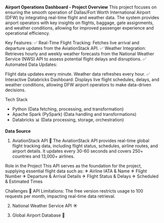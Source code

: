 **Airport Operations Dashboard - Project Overview**
This project focuses on ensuring the smooth operation of Dallas/Fort Worth International Airport (DFW) by integrating real-time flight and weather data. The system provides airport operators with key insights on flights, baggage, gate assignments, and weather conditions, allowing for improved passenger experience and operational efficiency.

Key Features:
✅ Real-Time Flight Tracking: Fetches live arrival and departure updates from the AviationStack API.
✅ Weather Integration: Retrieves hourly and weekly weather forecasts from the National Weather Service (NWS) API to assess potential flight delays and disruptions.
✅ Automated Data Updates:

Flight data updates every minute.
Weather data refreshes every hour.
✅ Interactive Databricks Dashboard: Displays live flight schedules, delays, and weather conditions, allowing DFW airport operators to make data-driven decisions.


Tech Stack
- Python (Data fetching, processing, and transformation)
- Apache Spark (PySpark) (Data handling and transformations)
- Databricks 📊 (Data processing, storage, orchestration)


**Data Source**
1. AviationStack API 🛬
The AviationStack API provides real-time global flight tracking data, including flight status, schedules, airline routes, and airport details. It updates every 30-60 seconds and covers 250+ countries and 13,000+ airlines.

Role in the Project
This API serves as the foundation for the project, supplying essential flight data such as:
✈ Airline IATA & Name
✈ Flight Number
✈ Departure & Arrival Details
✈ Flight Status & Delays
✈ Scheduled & Estimated Times

Challenges
🚨 API Limitations: The free version restricts usage to 100 requests per month, impacting real-time data retrieval.


2. National Weather Service API ☀️


3. Global Airport Database 📍
